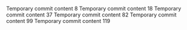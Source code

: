 Temporary commit content 8
Temporary commit content 18
Temporary commit content 37
Temporary commit content 82
Temporary commit content 99
Temporary commit content 119
